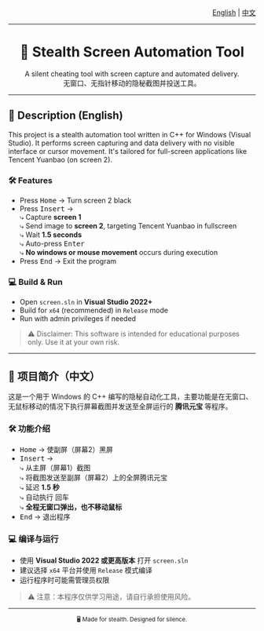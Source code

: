 <div align="right">
  <a href="#english">English</a> | <a href="#chinese">中文</a>
</div>

---

<h1 align="center">🎯 Stealth Screen Automation Tool</h1>
<p align="center">
  A silent cheating tool with screen capture and automated delivery.<br>
  无窗口、无指针移动的隐秘截图并投送工具。
</p>

---

## <a name="english"></a>📌 Description (English)

This project is a stealth automation tool written in C++ for Windows (Visual Studio). It performs screen capturing and data delivery with no visible interface or cursor movement. It's tailored for full-screen applications like Tencent Yuanbao (on screen 2).

### 🛠 Features
- Press <kbd>Home</kbd> → Turn screen 2 black
- Press <kbd>Insert</kbd> →  
  ⤷ Capture **screen 1**  
  ⤷ Send image to **screen 2**, targeting Tencent Yuanbao in fullscreen  
  ⤷ Wait **1.5 seconds**  
  ⤷ Auto-press <kbd>Enter</kbd>  
  ⤷ **No windows or mouse movement** occurs during execution
- Press <kbd>End</kbd> → Exit the program

### 💻 Build & Run
- Open `screen.sln` in **Visual Studio 2022+**
- Build for `x64` (recommended) in `Release` mode
- Run with admin privileges if needed

> ⚠️ Disclaimer: This software is intended for educational purposes only. Use it at your own risk.

---

## <a name="chinese"></a>📌 项目简介（中文）

这是一个用于 Windows 的 C++ 编写的隐秘自动化工具，主要功能是在无窗口、无鼠标移动的情况下执行屏幕截图并发送至全屏运行的 **腾讯元宝** 等程序。

### 🛠 功能介绍
- <kbd>Home</kbd> → 使副屏（屏幕2）黑屏
- <kbd>Insert</kbd> →  
  ⤷ 从主屏（屏幕1）截图  
  ⤷ 将截图发送至副屏（屏幕2）上的全屏腾讯元宝  
  ⤷ 延迟 **1.5 秒**  
  ⤷ 自动执行 <kbd>回车</kbd>  
  ⤷ **全程无窗口弹出，也不移动鼠标**
- <kbd>End</kbd> → 退出程序

### 💻 编译与运行
- 使用 **Visual Studio 2022 或更高版本** 打开 `screen.sln`
- 建议选择 `x64` 平台并使用 `Release` 模式编译
- 运行程序时可能需管理员权限

> ⚠️ 注意：本程序仅供学习用途，请自行承担使用风险。

---

<p align="center">
  <sub>🖥️ Made for stealth. Designed for silence.</sub>
</p>
